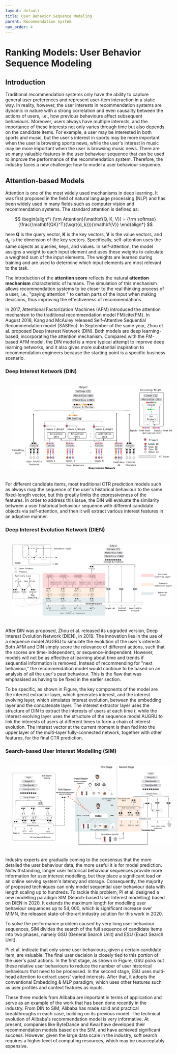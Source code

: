 ```yaml
---
layout: default
title: User Behavior Sequence Modeling
parent: Recommendation System
nav_order: 4
---
```

# Ranking Models: User Behavior Sequence Modeling
## Introduction

Traditional recommendation systems only have the ability to capture general user preferences and represent user-item interaction in a static way. In reality, however, the user interests in recommendation systems are dynamic in nature with a strong correlation and even causality between the actions of users, i.e., how previous behaviours affect subsequent behaviours. Moreover, users always have multiple interests, and the importance of these interests not only varies through time but also depends on the candidate items. For example, a user may be interested in both sports and music, but the user's interest in sports may be more important when the user is browsing sports news, while the user's interest in music may be more important when the user is browsing music news. There are so many valuable features in the user behaviour sequence that can be used to improve the performance of the recommendation system. Therefore, the industry faces a new challenge: how to model a user behaviour sequence. 

## Attention-based Models

Attention is one of the most widely used mechanisms in deep learning. It was first proposed in the field of natural language processing (NLP) and has been widely used in many fields such as computer vision and recommendation systems. The standard attention is defined as:

$$
\begin{align*}
    {\rm Attention}(\mathbf{Q, K, V}) = {\rm softmax}(\frac{\mathbf{QK}^T}{\sqrt{d_k}}){\mathbf{V}}
\end{align*}
$$

here $\mathbf{Q}$ is the query vector, $\mathbf{K}$ is the key vectors, $\mathbf{V}$ is the value vectors, and $d_k$ is the dimension of the key vectors. Specifically, self-attention uses the same objects as queries, keys, and values. In self-attention, the model assigns a weight to each input element and uses these weights to calculate a weighted sum of the input elements. The weights are learned during training and are used to determine which input elements are most relevant to the task.

The introduction of the **attention score** reflects the natural **attention mechanism** characteristic of humans. The simulation of this mechanism allows recommendation systems to be closer to the real thinking process of a user, i.e., "paying attention " to certain parts of the input when making decisions, thus improving the effectiveness of recommendations.

In 2017, Attentional Factorization Machines (AFM) introduced the attention mechanism to the traditional recommendation model FM\cite{FM}. In August 2018, Kang and McAuley released Self-Attentive Sequential Recommendation model (SASRec). In September of the same year, Zhou et al. proposed Deep Interest Network (DIN). Both models are deep learning-based, incorporating the attention mechanism. Compared with the FM-based AFM model, the DIN model is a more typical attempt to improve deep learning networks, and it also gives more substantial inspiration to recommendation engineers because the starting point is a specific business scenario.

### Deep Interest Network (DIN)

<center><img style="margin: 20px;" src="../../assets/images/DIN.png"></center>

For different candidate items, most traditional CTR prediction models such as always map the sequence of the user's historical behaviour to the same fixed-length vector, but this greatly limits the expressiveness of the features. In order to address this issue, the DIN will evaluate the similarity between a user historical behaviour sequence with different candidate objects via self-attention, and then it will extract various interest features in an adaptive manner.

### Deep Interest Evolution Network (DIEN)

<center><img style="margin: 20px;" src="../../assets/images/DIEN.png"></center>

After DIN was proposed, Zhou et al. released its upgraded version, Deep Interest Evolution Network (DIEN), in 2019. The innovation lies in the use of a sequence model AUGRU to simulate the evolution of the user's interests. Both AFM and DIN simply score the relevance of different actions, such that the scores are time-independent, or sequence-independent. However, models will not be as effective at learning about time and trends if sequential information is removed. Instead of recommending for "next behaviour," the recommendation model would continue to be based on an analysis of all the user's past behaviour. This is the flaw that was emphasised as having to be fixed in the earlier section.

To be specific, as shown in Figure, the key components of the model are the interest extractor layer, which generates interest, and the interest evolving layer, which simulates interest evolution, between the embedding layer and the concatenate layer. The interest extractor layer uses the structure of DIN to extract the interests of users at each time $t$, while the interest evolving layer uses the structure of the sequence model AUGRU to link the interests of users at different times to form a chain of interest evolution. The interest vector at the current moment is then fed into the upper layer of the multi-layer fully-connected network, together with other features, for the final CTR prediction.
### Search-based User Interest Modelling (SIM)

<center><img style="margin: 20px;" src="../../assets/images/SIM.png"></center>

Industry experts are gradually coming to the consensus that the more detailed the user behaviour data, the more useful it is for model prediction. Notwithstanding, longer user historical behaviour sequences provide more information for user interest modelling, but they place a significant load on an online serving system's latency and storage. Consequently, the majority of proposed techniques can only model sequential user behaviour data with length scaling up to hundreds. To tackle this problem, Pi et al. designed a new modelling paradigm SIM (Search-based User Interest modelling) based on DIEN in 2020. It extends the maximum length for modelling user behaviour sequences up to $54,000$, which is significant increase over MIMN, the released state-of-the-art industry solution for this work in 2020.

To solve the performance problem caused by very long user behaviour sequences, SIM divides the search of the full sequence of candidate items into two phases, namely GSU (General Search Unit) and ESU (Exact Search Unit). 

Pi et al. indicate that only some user behaviours, given a certain candidate item, are valuable. The final user decision is closely tied to this portion of the user's past actions. In the first stage, as shown in Figure, GSU picks out these relative user behaviours to reduce the number of user historical behaviours that need to be processed. In the second stage, ESU uses multi-head attention to extract users' varied interests. After that, it adopts the conventional Embedding & MLP paradigm, which uses other features such as user profiles and context features as inputs.

These three models from Alibaba are important in terms of application and serve as an example of the work that has been done recently in the industry. From DIN to SIM, Alibaba has made solid and practical breakthroughs in each case, building on its previous model. The technical evolution of Alibaba's recommendation model is very informative. At present, companies like ByteDance and Kwai have developed their recommendation models based on the SIM, and have achieved significant success. However, given the large data scale in the industry, soft search requires a higher level of computing resources, which may be unacceptably expensive.
